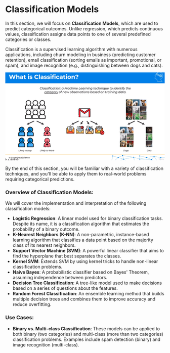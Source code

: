 # Classification Models

In this section, we will focus on **Classification Models**, which are used to predict categorical outcomes. Unlike regression, which predicts continuous values, classification assigns data points to one of several predefined categories or classes. 

Classification is a supervised learning algorithm with numerous applications, including churn modeling in business (predicting customer retention), email classification (sorting emails as important, promotional, or spam), and image recognition (e.g., distinguishing between dogs and cats). 

![](img/Classification%20Model%20Applications.png)

By the end of this section, you will be familiar with a variety of classification techniques, and you'll be able to apply them to real-world problems requiring categorical predictions.

### Overview of Classification Models:

We will cover the implementation and interpretation of the following classification models:

- **Logistic Regression**: A linear model used for binary classification tasks. Despite its name, it is a classification algorithm that estimates the probability of a binary outcome.
- **K-Nearest Neighbors (K-NN)**: A non-parametric, instance-based learning algorithm that classifies a data point based on the majority class of its nearest neighbors.
- **Support Vector Machine (SVM)**: A powerful linear classifier that aims to find the hyperplane that best separates the classes.
- **Kernel SVM**: Extends SVM by using kernel tricks to handle non-linear classification problems.
- **Naive Bayes**: A probabilistic classifier based on Bayes' Theorem, assuming independence between predictors.
- **Decision Tree Classification**: A tree-like model used to make decisions based on a series of questions about the features.
- **Random Forest Classification**: An ensemble learning method that builds multiple decision trees and combines them to improve accuracy and reduce overfitting.

### Use Cases:
- **Binary vs. Multi-class Classification**: These models can be applied to both binary (two categories) and multi-class (more than two categories) classification problems. Examples include spam detection (binary) and image recognition (multi-class).
